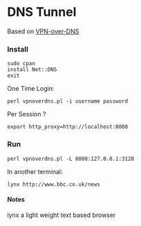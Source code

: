 # DNS Tunnel

Based on [VPN-over-DNS](https://www.vpnoverdns.com/perl.html)

### Install

    sudo cpan
    install Net::DNS
    exit

One Time Login:

    perl vpnoverdns.pl -i username password

Per Session ?

    export http_proxy=http://localhost:8080

### Run

    perl vpnoverdns.pl -L 8080:127.0.0.1:3128
    
In another terminal:

    lynx http://www.bbc.co.uk/news
    
#### Notes

lynx a light weight text based browser